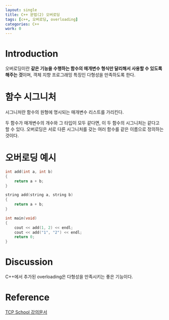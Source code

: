 ```yaml
---
layout: single
title: C++ 문법(2) 오버로딩
tags: [c++, 오버로딩, overloading]
categories: C++
work: 0
---
```

# Introduction
오버로딩이란 **같은 기능을 수행하는 함수의 매개변수 형식만 달리해서 사용할 수 있도록 해주는 것**이며, 객체 지향 프로그래밍 특징인 다형성을 만족하도록 한다.
# 함수 시그니처
시그니처란 함수의 원형에 명시되는 매개변수 리스트를 가리킨다.

두 함수가 매개변수의 개수와 그 타입이 모두 같다면, 이 두 함수의 시그니처는 같다고 할 수 있다.
오버로딩은 서로 다른 시그니처를 갖는 여러 함수를 같은 이름으로 정의하는 것이다.

# 오버로딩 예시
```cpp
int add(int a, int b)
{
    return a + b;
}

string add(string a, string b)
{
    return a + b;
}

int main(void)
{
    cout << add(1, 2) << endl; 
    cout << add("1", "2") << endl;
    return 0;
}
```
# Discussion
C++에서 추가된 overloading은 다형성을 만족시키는 좋은 기능이다.

# Reference
[TCP School 강의문서](http://www.tcpschool.com/cpp/cpp_cppFunction_overloading)  
